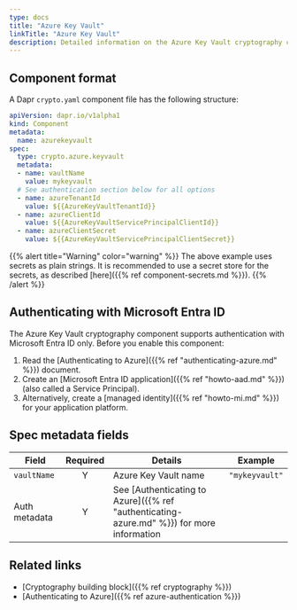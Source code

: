 ```yaml
---
type: docs
title: "Azure Key Vault"
linkTitle: "Azure Key Vault"
description: Detailed information on the Azure Key Vault cryptography component
---
```


## Component format

A Dapr `crypto.yaml` component file has the following structure:

```yaml
apiVersion: dapr.io/v1alpha1
kind: Component
metadata:
  name: azurekeyvault
spec:
  type: crypto.azure.keyvault
  metadata:
  - name: vaultName
    value: mykeyvault
  # See authentication section below for all options
  - name: azureTenantId
    value: ${{AzureKeyVaultTenantId}}
  - name: azureClientId
    value: ${{AzureKeyVaultServicePrincipalClientId}}
  - name: azureClientSecret
    value: ${{AzureKeyVaultServicePrincipalClientSecret}}
```

{{% alert title="Warning" color="warning" %}}
The above example uses secrets as plain strings. It is recommended to use a secret store for the secrets, as described [here]({{% ref component-secrets.md %}}).
{{% /alert %}}

## Authenticating with Microsoft Entra ID

The Azure Key Vault cryptography component supports authentication with Microsoft Entra ID only. Before you enable this component:

1. Read the [Authenticating to Azure]({{% ref "authenticating-azure.md" %}}) document.
1. Create an [Microsoft Entra ID application]({{% ref "howto-aad.md" %}}) (also called a Service Principal).
1. Alternatively, create a [managed identity]({{% ref "howto-mi.md" %}}) for your application platform.

## Spec metadata fields

| Field              | Required | Details | Example |
|--------------------|:--------:|---------|---------|
| `vaultName`   | Y | Azure Key Vault name  | `"mykeyvault"` |
| Auth metadata | Y | See [Authenticating to Azure]({{% ref "authenticating-azure.md" %}}) for more information  |  |

## Related links

- [Cryptography building block]({{% ref cryptography %}})
- [Authenticating to Azure]({{% ref azure-authentication %}})